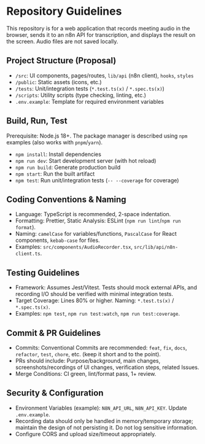 # Repository Guidelines

This repository is for a web application that records meeting audio in the browser, sends it to an n8n API for transcription, and displays the result on the screen. Audio files are not saved locally.

## Project Structure (Proposal)
- `/src`: UI components, pages/routes, `lib/api` (n8n client), `hooks`, `styles`
- `/public`: Static assets (icons, etc.)
- `/tests`: Unit/integration tests (`*.test.ts(x)` / `*.spec.ts(x)`)
- `/scripts`: Utility scripts (type checking, linting, etc.)
- `.env.example`: Template for required environment variables

## Build, Run, Test
Prerequisite: Node.js 18+. The package manager is described using `npm` examples (also works with `pnpm`/`yarn`).
- `npm install`: Install dependencies
- `npm run dev`: Start development server (with hot reload)
- `npm run build`: Generate production build
- `npm start`: Run the built artifact
- `npm test`: Run unit/integration tests (`-- --coverage` for coverage)

## Coding Conventions & Naming
- Language: TypeScript is recommended, 2-space indentation.
- Formatting: Prettier, Static Analysis: ESLint (`npm run lint`/`npm run format`).
- Naming: `camelCase` for variables/functions, `PascalCase` for React components, `kebab-case` for files.
- Examples: `src/components/AudioRecorder.tsx`, `src/lib/api/n8n-client.ts`.

## Testing Guidelines
- Framework: Assumes Jest/Vitest. Tests should mock external APIs, and recording I/O should be verified with minimal integration tests.
- Target Coverage: Lines 80% or higher. Naming: `*.test.ts(x)` / `*.spec.ts(x)`.
- Examples: `npm test`, `npm run test:watch`, `npm run test:coverage`.

## Commit & PR Guidelines
- Commits: Conventional Commits are recommended: `feat`, `fix`, `docs`, `refactor`, `test`, `chore`, etc. (keep it short and to the point).
- PRs should include: Purpose/background, main changes, screenshots/recordings of UI changes, verification steps, related Issues.
- Merge Conditions: CI green, lint/format pass, 1+ review.

## Security & Configuration
- Environment Variables (example): `N8N_API_URL`, `N8N_API_KEY`. Update `.env.example`.
- Recording data should only be handled in memory/temporary storage; maintain the design of not persisting it. Do not log sensitive information.
- Configure CORS and upload size/timeout appropriately.